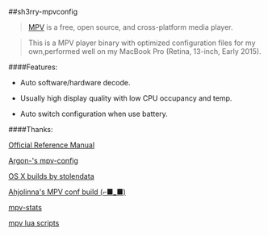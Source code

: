 ##sh3rry-mpvconfig

> [MPV](https://mpv.io/) is a free, open source, and cross-platform media player.


>This is a MPV player binary with optimized configuration files for my own,performed well on my MacBook Pro (Retina, 13-inch, Early 2015).

####Features:

* Auto software/hardware decode.

* Usually high display quality with low CPU occupancy and temp.

* Auto switch configuration when use battery.


####Thanks:
 
[Official Reference Manual](https://mpv.io/manual/master/)

[Argon-'s mpv-config](https://github.com/Argon-/mpv-config)

[OS X builds by stolendata](https://laboratory.stolendata.net/~djinn/mpv_osx/)

[Ahjolinna's MPV conf build (⌐■_■)](https://github.com/ahjolinna/mpv-conf)

[mpv-stats](https://github.com/Argon-/mpv-stats)

[mpv lua scripts](https://github.com/mpv-player/mpv/tree/master/TOOLS/lua)
